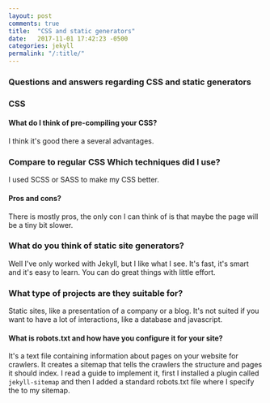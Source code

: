 ```yaml
---
layout: post
comments: true
title:  "CSS and static generators"
date:   2017-11-01 17:42:23 -0500
categories: jekyll
permalink: "/:title/"
---
```


### Questions and answers regarding CSS and static generators
### CSS
#### What do I think of pre-compiling your CSS?
I think it's good there a several advantages.

### Compare to regular CSS Which techniques did I use? 
I used SCSS or SASS to make my CSS better.
#### Pros and cons? 
There is mostly pros, the only con I can think of is that maybe the page will be a tiny bit slower.
### What do you think of static site generators?
Well I've only worked with Jekyll, but I like what I see. It's fast, it's smart and it's easy to learn. You can do great things with little effort.
### What type of projects are they suitable for? 
Static sites, like a presentation of a company or a blog. It's not suited if you want to have a lot of interactions, like a database and javascript.
#### What is robots.txt and how have you configure it for your site?
It's a text file containing information about pages on your website for crawlers. It creates a sitemap that tells the crawlers the structure and pages it should index.
I read a guide to implement it, first I installed a plugin called `jekyll-sitemap` and then I added a standard robots.txt file where I specify the to my sitemap.